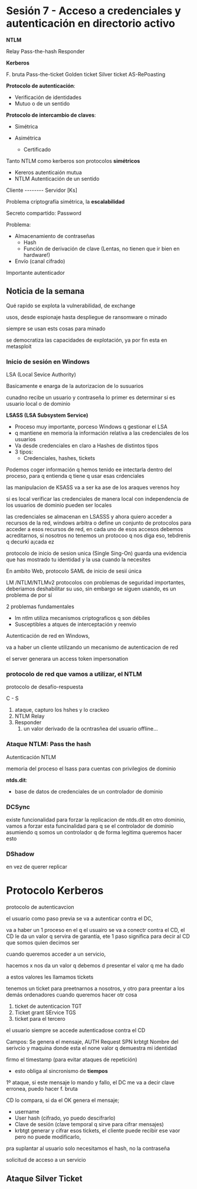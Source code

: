 # Sesión 7 - Acceso a credenciales y autenticación en directorio activo



__NTLM__

Relay
Pass-the-hash
Responder


__Kerberos__

F. bruta
Pass-the-ticket
Golden ticket
Silver ticket
AS-RePoasting



__Protocolo de autenticación__:

* Verificación de identidades
* Mutuo o de un sentido

__Protocolo de intercambio de claves__:
* Simétrica

* Asimétrica
  * Certificado



Tanto NTLM como kerberos son protocolos __simétricos__
* Kereros autenticaión mutua
* NTLM Autenticación de un sentido


Cliente -------- Servidor [Ks]

Problema criptografía simétrica, la __escalabilidad__

Secreto compartido: Password

Problema:
* Almacenamiento de contraseñas
  * Hash
  * Función de derivación de clave (Lentas, no tienen que ir bien en hardware!)
* Envío (canal cifrado)


Importante autenticador


## Noticia de la semana

Qué rapido se explota la vulnerabilidad, de exchange

usos, desde espionaje hasta despliegue de ransomware o minado

siempre se usan ests cosas para minado


se democratiza las capacidades de explotación, ya por fin esta en metasploit




### Inicio de sesión en Windows

LSA (Local Sevice Authority)


Basicamente e enarga de la autorizacion de lo susuarios

cunadno recibe un usuario y contraseña lo primer es determinar si es usuario local o de dominio

__LSASS (LSA Subsystem Service)__

* Proceso muy importante, porceso Windows q gestionar el LSA
* q mantiene en memoria la información relativa a las credenciales de los usuarios
* Va desde credenciales en claro a Hashes de distintos tipos
* 3 tipos:
  * Credenciales, hashes, tickets


Podemos coger información q hemos tenido  ee intectarla dentro del proceso, para q entienda q tiene q usar esas crdenciales

las manipulacion de KSASS va a ser ka ase de los araques verenos hoy





si es local verificar las credenciales de manera local
con independencia de los usuarios de dominio pueden ser locales




las credenciales se almacenan en LSASSS y ahora quiero acceder a recursos de la red, windows arbitra o define un conjunto de protocolos para acceder a esos recursos de red, en cada uno de esos accesos debemos acreditarnos, si nosotros no tenemos un protocoo q nos diga eso, tebdrenis q decurki a¡cada ez


protocolo de inicio de sesion unica (Single Sing-On) guarda una evidencia que has mostrado tu identidad y la usa cuando la necesites

En ambito Web, protocolo SAML de inicio de sesií única


LM /NTLM/NTLMv2 protocolos con problemas de seguridad importantes, deberiamos deshabilitar su uso, sin embargo se siguen usando, es un problema de por sí

2 problemas fundamentales

* lm ntlm utiliza mecanismos criptograficos q son débiles
* Susceptibles a atques de interceptación y reenvío

Autenticación de red en Windows, 


va a haber un cliente utilizando un mecanismo de autenticacion de red

el server generara un access token impersonation

### protocolo de red que vamos a utilizar, el NTLM


protocolo de desafío-respuesta

C - S

1. ataque, capturo los hshes y lo crackeo
2. NTLM Relay
3. Responder
   1. un valor derivado de la ocntrasñea del usuario offline...



### Ataque NTLM: Pass the hash

Autenticación NTLM




memoria del proceso el lsass para cuentas con privilegios de dominio

__ntds.dit__: 
* base de datos de credenciales de un controlador de dominio


### DCSync

existe funcionalidad para forzar la replicacion de ntds.dit en otro dominio, vamos a forzar esta funcinalidad para q se el controlador de dominio asumiendo q somos un controlador q de forma legitima queremos hacer esto

### DShadow

en vez de querer replicar



# Protocolo Kerberos

protocolo de autenticavcion



el usuario como paso previa se va a autenticar contra el DC,

va a haber un 1 proceso en el q el usuairo se va a conectr contra el CD, el CD le da un valor q servira de garantía, ete 1 paso significa para decir al CD que somos quien decimos ser


cuando queremos acceder a un servicio, 


hacemos x nos da un valor q debemos d presentar el valor q me ha dado

a estos valores les llamamos tickets

tenemos un ticket para preetnarnos a nosotros, y otro para preentar a los demás ordenadores cuando queremos hacer otr cosa

1. ticket de autenticacion TGT
2. Ticket grant SErvice TGS
3. ticket para el tercero


el usuario siempre se accede autenticadose contra el CD


Campos:
Se genera el mensaje, AUTH Request
SPN krbtgt Nombre del serivcio y maquina donde esta 
el none
valor q demuestra mi identidad

firmo el timestamp (para evitar ataques de repetición)
* esto obliga al sincronismo de __tiempos__

1º ataque, si este mensaje lo mando y fallo, el DC me va a decir clave erronea, puedo hacer f. bruta

CD lo compara, si da el OK genera el mensaje;
* username
* User hash (cifrado, yo puedo descifrarlo)
* Clave de sesión (clave temporal q sirve para cifrar mensajes)
* krbtgt generar y cifrar esos tickets, el cliente puede recibir ese vaor pero no puede modificarlo, 


pra suplantar al usuario solo necesitamos el hash, no la contraseña

solicitud de acceso a un servicio

## Ataque Silver Ticket

